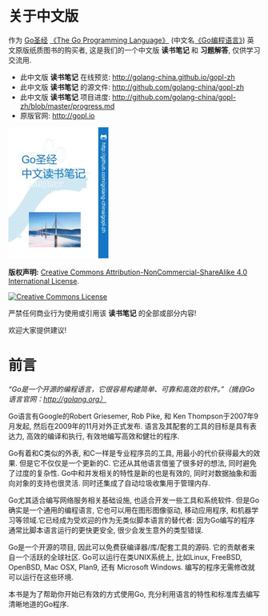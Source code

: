 # 关于中文版

作为 [Go圣经](http://golang-china.github.io/gopl-zh) [《The Go Programming Language》](http://gopl.io/) (中文名[《Go编程语言》](http://golang-china.github.io/gopl-zh)) 英文原版纸质图书的购买者, 这是我们的一个中文版 **读书笔记** 和 **习题解答**, 仅供学习交流用.

- 此中文版 **读书笔记** 在线预览: http://golang-china.github.io/gopl-zh
- 此中文版 **读书笔记** 的源文件: http://github.com/golang-china/gopl-zh
- 此中文版 **读书笔记** 项目进度: http://github.com/golang-china/gopl-zh/blob/master/progress.md
- 原版官网: http://gopl.io

[![](cover_small.jpg)](https://github.com/golang-china/gopl-zh)

**版权声明:** <a rel="license" href="http://creativecommons.org/licenses/by-nc-sa/4.0/">Creative Commons Attribution-NonCommercial-ShareAlike 4.0 International License</a>.

<a rel="license" href="http://creativecommons.org/licenses/by-nc-sa/4.0/"><img alt="Creative Commons License" style="border-width:0" src="./images/by-nc-sa-4.0-88x31.png"></img></a>

严禁任何商业行为使用或引用该 **读书笔记** 的全部或部分内容!

欢迎大家提供建议!

# 前言

*“Go是一个开源的编程语言，它很容易构建简单、可靠和高效的软件。”（摘自Go语言官网：http://golang.org）*

Go语言有Google的Robert Griesemer, Rob Pike, 和 Ken Thompson于2007年9月发起,
然后在2009年的11月对外正式发布. 语言及其配套的工具的目标是具有表达力,
高效的编译和执行, 有效地编写高效和健壮的程序.

Go有着和C类似的外表, 和C一样是专业程序员的工具, 用最小的代价获得最大的效果.
但是它不仅仅是一个更新的C. 它还从其他语言借鉴了很多好的想法, 同时避免了过度的复杂性.
Go中和并发相关的特性是新的也是有效的, 同时对数据抽象和面向对象的支持也很灵活.
同时还集成了自动垃圾收集用于管理内存.

Go尤其适合编写网络服务相关基础设施, 也适合开发一些工具和系统软件.
但是Go确实是一个通用的编程语言, 它也可以用在图形图像驱动, 移动应用程序,
和机器学习等领域.它已经成为受欢迎的作为无类似脚本语言的替代者:
因为Go编写的程序通常比脚本语言运行的更快更安全, 很少会发生意外的类型错误.

Go是一个开源的项目, 因此可以免费获编译器/库/配套工具的源码.
它的贡献者来自一个活跃的全球社区. Go可以运行在类UNIX系统上,
比如Linux, FreeBSD, OpenBSD, Mac OSX, Plan9, 还有 Microsoft Windows.
编写的程序无需修改就可以运行在这些环境.

本书是为了帮助你开始已有效的方式使用Go, 充分利用语言的特性和标准库去编写清晰地道的Go程序.


